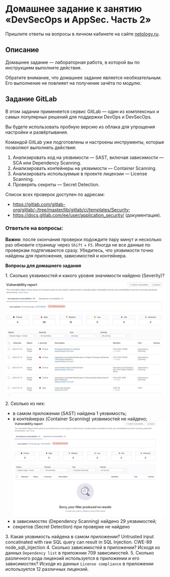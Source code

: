 # Домашнее задание к занятию «DevSecOps и AppSec. Часть 2»

Пришлите ответы на вопросы в личном кабинете на сайте [netology.ru](https://netology.ru).

## Описание

Домашнее задание — лабораторная работа, в которой вы по инструкциям выполните действия.

Обратите внимание, что домашнее задание является необязательным. Его выполнение не повлияет на получение зачёта по модулю.

## Задание GitLab

В этом задании применяется сервис GitLab — один из комплексных и самых популярных решений для поддержки DevOps и DevSecOps.

Вы будете использовать пробную версию из облака для упрощения настройки и развёртывания.

Командой GitLab уже подготовлены и настроены инструменты, которые позволяют выполнять действия:
1. Анализировать код на уязвимости — SAST, включая зависимости — SCA или Dependency Scanning.
2. Анализировать контейнеры на уязвимости — Container Scanning.
3. Анализировать используемые в проекте лицензии — License Scanning.
4. Проверять секреты — Secret Detection.

Список всех проверок доступен по адресам:
* https://gitlab.com/gitlab-org/gitlab/-/tree/master/lib/gitlab/ci/templates/Security;
* https://docs.gitlab.com/ee/user/application_security/ (документация).

### Ответьте на вопросы:

**Важно**: после окончания проверки подождите пару минут и несколько раз обновите страницу через `Shift` + `F5`. Иногда не все данные по проверкам подтягиваются сразу. Убедитесь, что уязвимости точно найдены для приложения, зависимостей и контейнера.

**Вопросы для домашнего задания** 

1\. Сколько уязвимостей и какого уровня значимости найдено (Severity)?

![](pic/screenshot.JPG)

2\. Сколько из них:
- в самом приложении (SAST) найдена 1 уязвимость;
- в контейнерах (Container Scanning) уязвимостей не найдено;
![](pic/screenshot1.JPG)
- в зависимостях (Dependency Scanning) найдено 29 уязвимостей;
- секретов (Secret Detection) при проверке не найдено

3\. Какая уязвимость найдена в самом приложении?
Untrusted input concatinated with raw SQL query can result in SQL Injection.
CWE-89
node_sqli_injection
4\. Сколько зависимостей в приложении?
Исходя из данных `Dependency list` в приложнии 709 зависимостей.
5\. Сколько различного рода лицензий используется в приложении и его зависимостях?
Исходя из данных `License compliance` в приложeнии используется 12 различных лицензий.